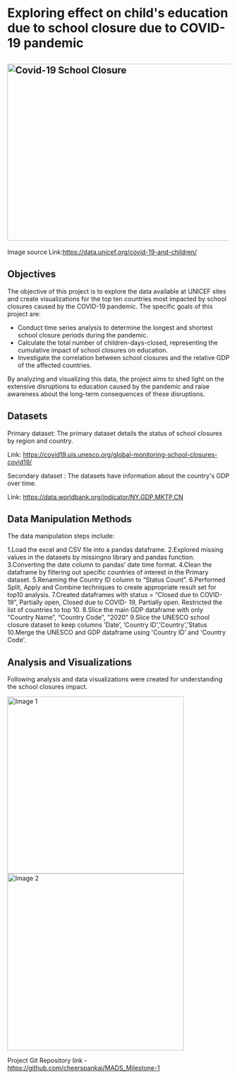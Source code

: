 # Exploring effect on child's education due to school closure due to COVID-19 pandemic
## <img width="900" height="400" alt="Covid-19 School Closure" src="https://data.unicef.org/covid-19-and-children/wp-content/uploads/sites/3/2021/09/UN0500343-e1631289570701.jpg">

Image source Link:https://data.unicef.org/covid-19-and-children/


## Objectives

The objective of this project is to explore the data available at UNICEF sites and create visualizations for the top ten countries most impacted by school closures caused by the COVID-19 pandemic. The specific goals of this project are:

* Conduct time series analysis to determine the longest and shortest school closure periods during the pandemic.
* Calculate the total number of children-days-closed, representing the cumulative impact of school closures on education.
* Investigate the correlation between school closures and the relative GDP of the affected countries.

By analyzing and visualizing this data, the project aims to shed light on the extensive disruptions to education caused by the pandemic and raise awareness about the long-term consequences of these disruptions.

## Datasets

Primary dataset: The primary dataset details the status of school closures by region and country.

Link: https://covid19.uis.unesco.org/global-monitoring-school-closures-covid19/

Secondary dataset : The datasets have information about the country's GDP over time.

Link: https://data.worldbank.org/indicator/NY.GDP.MKTP.CN

## Data Manipulation Methods


The data manipulation steps include:

1.Load the excel and CSV file into a pandas dataframe.
2.Explored missing values in the datasets by missingno library and pandas function.
3.Converting the date column to pandas’ date time format.
4.Clean the dataframe by filtering out specific countries of interest in the Primary dataset.
5.Renaming the Country ID column to “Status Count”.
6.Performed Split, Apply and Combine techniques to create appropriate result set for top10 analysis.
7.Created dataframes with status = “Closed due to COVID-19”, Partially open, Closed due to COVID- 19, Partially open. Restricted the list of countries to top 10.
8.Slice the main GDP dataframe with only "Country Name”, “Country Code", "2020"
9.Slice the UNESCO school closure dataset to keep columns 'Date’, ‘Country ID','Country','Status
10.Merge the UNESCO and GDP dataframe using 'Country ID’ and 'Country Code'.


## Analysis and Visualizations

Following analysis and data visualizations were created for understanding the school closures impact.

<div>
    <img src="https://github.com/cheerspankaj/MADS_Milestone-1/assets/82276130/dd1daca1-8dc1-40dd-a0f8-16c62e0960c5" alt="Image 1" width="400" />
    <img src="https://github.com/cheerspankaj/MADS_Milestone-1/assets/82276130/f8abdf08-43b4-4c3f-8b07-4381100e44f0" alt="Image 2" width="400" />
</div>







Project Git Repository link - https://github.com/cheerspankaj/MADS_Milestone-1
